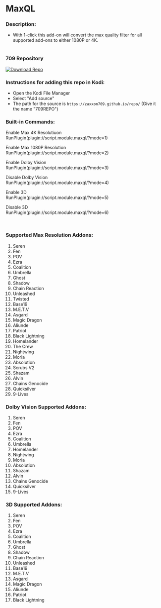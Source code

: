 # MaxQL

### Description:
- With 1-click this add-on will convert the max quality filter for all supported add-ons to either 1080P or 4K.<br><br>

### 709 Repository
[![Download Repo](https://img.shields.io/badge/Download-Repo-blue.svg?style=for-the-badge)](https://raw.githubusercontent.com/Zaxxon709/nexus/main/repository.709-1.0.zip)

### Instructions for adding this repo in Kodi:

<ul>
    <li>Open the Kodi File Manager</li>
    <li>Select "Add source"</li>
    <li>The path for the source is <code>https://zaxxon709.github.io/repo/</code> (Give it the name "709REPO")</li>
</ul> 

### Built-in Commands:
<p>Enable Max 4K Resolutiuon<br>
RunPlugin(plugin://script.module.maxql/?mode=1)</p>

<p>Enable Max 1080P Resolution<br>
RunPlugin(plugin://script.module.maxql/?mode=2)</p>

<p>Enable Dolby Vision<br>
RunPlugin(plugin://script.module.maxql/?mode=3)</p>

<p>Disable Dolby Vision<br>
RunPlugin(plugin://script.module.maxql/?mode=4)</p>

<p>Enable 3D<br>
RunPlugin(plugin://script.module.maxql/?mode=5)</p>

<p>Disable 3D<br>
RunPlugin(plugin://script.module.maxql/?mode=6)</p><br>


### Supported Max Resolution Addons:
1.  Seren<br>
2.  Fen<br>
3.  POV<br>
4.  Ezra<br>
5.  Coalition<br>
6.  Umbrella<br>
7.  Ghost<br>
8.  Shadow<br>
9.  Chain Reaction<br>
10. Unleashed<br>
11. Twisted<br>
12. Base19<br>
13. M.E.T.V<br>
14. Asgard<br>
15. Magic Dragon<br>
16. Aliunde<br>
17. Patriot<br>
18. Black Lightning<br> 
19. Homelander<br>
20. The Crew<br>
21. Nightwing<br>
22. Moria<br>
23. Absolution<br>
24. Scrubs V2<br>
25. Shazam<br>
26. Alvin<br>
27. Chains Genocide<br>
28. Quicksilver<br>
29. 9-Lives

### Dolby Vision Supported Addons:
1.  Seren<br>
2.  Fen<br>
3.  POV<br>
4.  Ezra<br>
5.  Coalition<br>
6.  Umbrella<br>
7.  Homelander<br>
8.  Nightwing<br>
9.  Moria<br>
10. Absolution<br>
11. Shazam<br>
12. Alvin<br>
13. Chains Genocide<br>
14. Quicksilver<br>
15. 9-Lives

### 3D Supported Addons:
1.  Seren<br>
2.  Fen<br>
3.  POV<br>
4.  Ezra<br>
5.  Coalition<br>
6.  Umbrella<br>
7.  Ghost<br>
8.  Shadow<br>
9.  Chain Reaction<br>
10. Unleashed<br>
11. Base19<br>
12. M.E.T.V<br>
13. Asgard<br>
14. Magic Dragon<br>
15. Aliunde<br>
16. Patriot<br>
17. Black Lightning
